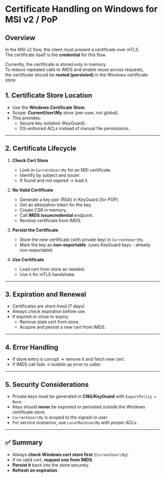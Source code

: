 # Certificate Handling on Windows for MSI v2 / PoP

## Overview
In the MSI v2 flow, the client must present a certificate over mTLS.  
The certificate itself is the **credential** for this flow.  

Currently, the certificate is stored only in memory.  
To reduce repeated calls to IMDS and enable reuse across requests,  
the certificate should be **rooted (persisted)** in the Windows certificate store.

## 1. Certificate Store Location
- Use the **Windows Certificate Store**.
- Scope: **CurrentUser\My** store (per-user, not global).
- This provides:
  - Secure key isolation (KeyGuard).
  - OS-enforced ACLs instead of manual file permissions.

---

## 2. Certificate Lifecycle

1. **Check Cert Store**  
   - Look in `CurrentUser\My` for an MSI certificate.  
   - Identify by subject and issuer.
   - If found and not expired → load it.  

2. **No Valid Certificate**  
   - Generate a key pair (RSA) in KeyGuard (for POP).
   - Get an attestation token for the key. 
   - Create CSR in memory.  
   - Call **IMDS issuecredential** endpoint.  
   - Receive certificate from IMDS.  

3. **Persist the Certificate**  
   - Store the new certificate (with private key) in `CurrentUser\My`.  
   - Mark the key as **non-exportable**.  (uses KeyGuard keys - already non-exportable)

4. **Use Certificate**  
   - Load cert from store as needed.  
   - Use it for mTLS handshake.  

---

## 3. Expiration and Renewal
- Certificates are short-lived (7 days).  
- Always check expiration before use.  
- If expired or close to expiry:  
  - Remove stale cert from store.  
  - Acquire and persist a new cert from IMDS.  

---

## 4. Error Handling
- If store entry is corrupt → remove it and fetch new cert.  
- If IMDS call fails → bubble up error to caller.  

---

## 5. Security Considerations
- Private keys must be generated in **CNG/KeyGuard** with `ExportPolicy = None`.  
- Keys should **never** be exported or persisted outside the Windows certificate store.  
- `CurrentUser\My` is scoped to the signed-in user.  
- For service scenarios, use `LocalMachine\My` with proper ACLs.

---

## ✅ Summary
- Always **check Windows cert store first** (`CurrentUser\My`).  
- If no valid cert, **request one from IMDS**.  
- **Persist it** back into the store securely.  
- **Refresh on expiration**.  

